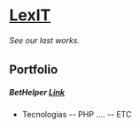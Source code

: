 # [LexIT](https://lexit.com.br)
###### See our last works.

## Portfolio
##### BetHelper [Link](https://bethelper)
- Tecnologias
-- PHP ....
-- ETC
